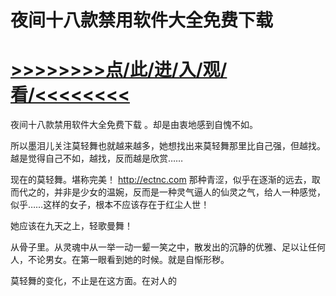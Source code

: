 # 夜间十八款禁用软件大全免费下载

# <a href="https://https://github.com/kiuhd/dfrw/issues/1">>>>>>>>>点/此/进/入/观/看/<<<<<<<<</a>

夜间十八款禁用软件大全免费下载
。却是由衷地感到自愧不如。

所以墨泪儿关注莫轻舞也就越来越多，她想找出来莫轻舞那里比自己强，但越找。越是觉得自己不如，越找，反而越是欣赏……

现在的莫轻舞。堪称完美！
http://ectnc.com
那种青涩，似乎在逐渐的远去，取而代之的，并非是少女的温婉，反而是一种灵气逼人的仙灵之气，给人一种感觉，似乎……这样的女子，根本不应该存在于红尘人世！

她应该在九天之上，轻歌曼舞！

从骨子里。从灵魂中从一举一动一颦一笑之中，散发出的沉静的优雅、足以让任何人，不论男女。在第一眼看到她的时候。就是自惭形秽。

莫轻舞的变化，不止是在这方面。在对人的
